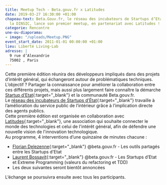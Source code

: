 ```yaml
---
title: Meetup Tech - Beta.gouv.fr x Latitudes
date: 2019-03-27 16:30:00 +01:00
chapeau-text: Beta.Gouv.fr, le réseau des incubateurs de Startups d’Etat piloté par
  la DINSIC, lance son premier meetup, en partenariat avec Latitudes !
categorie: Rencontre
une-ou-diaporama:
- image: "/uploads/Meetup.PNG"
event_start_date: 2011-01-01 00:00:00 +01:00
lieu: Liberté Living-Lab
adresse: |
  9 rue d’Alexandrie
  75002 , Paris
---
```


Cette première édition réunira des développeurs impliqués dans des projets d’intérêt général, qui échangeront autour de problématiques techniques. 
L’objectif ? Partager la connaissance pour améliorer la collaboration entre ces différents projets, mais aussi plus largement faire connaître la démarche [Startup d’Etat](https://beta.gouv.fr/startups/){:target="_blank"} et la communauté Beta.gouv.fr. 
<br>
Le [réseau des incubateurs de Startups d’État](https://beta.gouv.fr/incubateurs/){:target="_blank"} travaille à l’amélioration du service public de l’intérieur grâce à l’implication directe des agents publics. 
<br>
Cette première édition est organisée en collaboration avec [Latitudes](http://www.latitudes.cc/){:target="_blank"}, une association qui souhaite connecter le monde des technologies et celui de l'intérêt général, afin de défendre une nouvelle vision de l'innovation technologique.
<br>
Au programme, 4 interventions d’une quinzaine de minutes chacune : 
* [Florian Delezenne](https://twitter.com/FDelezenne){:target="_blank"} @beta.gouv.fr - Les outils partagés entre les Startups d'Etat
* [Laurent Bossavit](https://twitter.com/Morendil){:target="_blank"} @beta.gouv.fr - Les Startups d’Etat et Extreme Programming (valeurs du refactoring et TDD)
* Les deux suivantes seront bientôt annoncées

L’échange se poursuivra ensuite avec tous les participants. 




